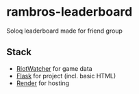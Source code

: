 # rambros-leaderboard
Soloq leaderboard made for friend group

## Stack
- [RiotWatcher](https://github.com/pseudonym117/Riot-Watcher/) for game data
- [Flask](https://flask.palletsprojects.com/) for project (incl. basic HTML)
- [Render](https://render.com/) for hosting
